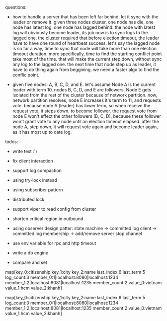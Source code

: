 questions:
- how to handle a server that has been left far behind. let it sync with the leader or remove it.
    given three nodes cluster, one node has die, one node has latest log, one node has lagged behind.
    the node with latest log will obviously become leader, its job now is to sync logs to the lagged one.
    the cluster required that before election timeout, the leader have to have one round of heartbeat success.
    let's say the lagged node is so far a way, time to sync that node will take more than one election timeout duration.
    more specifically, time to find the starting conflict point take most of the time.
    that will make the current step down, without sync any log to the lagged one.
    the next time that node step up as leader, it have to do thing again from beggining.
    we need a faster algo to find the conflic point.

- given five nodes: A, B, C, D, and E. let's assume Node A is the current leader with term 10. nodes B, C, D, and E are followers. Node E gets isolated from the rest of the cluster because of network partition.
    now, network partition resolves, node E increases it's term to 11, and requests vote.
    because node A (leader) has lower term, so when receive the request vote, it steps down, to become follower.
    the request vote from node E won't effect the other followers (B, C, D), because these follower won't grant vote to any node until an election timeout elapsed.
    after the node A, step down, it will request vote again and become leader again, as it has most up to date log.

todos:
- write test :')
- fix client interaction
- support log compaction
- using try-lock instead
- using subscriber pattern
- distributed lock
- support viper to read config from cluster
- shorten critical region in outbound

- using observer design patter:
    state machine -> committed log
    client -> committed log
    membership -> add/remove server
    stop channel

- use env variable for rpc and http timeout
- write a db engine
- compare and set


map[key_0:citizenship key_1:city key_2:name last_index:6 last_term:5 log_count:3 member_0:1|localhost:8080|localhost:1234 member_1:2|localhost:8081|localhost:1235 member_count:2 value_0:vietnam value_1:hcm value_2:khanh]

map[key_0:citizenship key_1:city key_2:name last_index:6 last_term:5 log_count:3 member_0:1|localhost:8080|localhost:1234 member_1:2|localhost:8081|localhost:1235 member_count:2 value_0:vietnam value_1:hcm value_2:khanh]